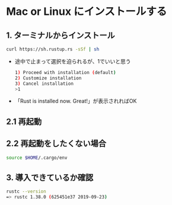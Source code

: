 # Mac or Linux にインストールする

## 1. ターミナルからインストール

```bash
curl https://sh.rustup.rs -sSf | sh
```
- 途中で止まって選択を迫られるが、1でいいと思う
    ```bash
    1) Proceed with installation (default)
    2) Customize installation
    3) Cancel installation
    >1
    ```
- 「Rust is installed now. Great!」が表示されればOK

## 2.1 再起動
## 2.2 再起動をしたくない場合
```bash
source $HOME/.cargo/env
```

## 3. 導入できているか確認
```bash
rustc --version
=> rustc 1.38.0 (625451e37 2019-09-23)
```